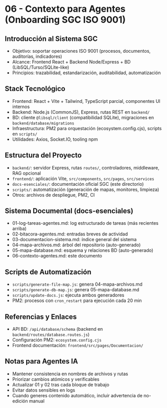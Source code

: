 # 06 - Contexto para Agentes (Onboarding SGC ISO 9001)

## Introducción al Sistema SGC
- Objetivo: soportar operaciones ISO 9001 (procesos, documentos, auditorías, indicadores)
- Alcance: Frontend React + Backend Node/Express + BD (LibSQL/Turso/SQLite-like)
- Principios: trazabilidad, estandarización, auditabilidad, automatización

## Stack Tecnológico
- Frontend: React + Vite + Tailwind, TypeScript parcial, componentes UI internos
- Backend: Node.js (CommonJS), Express, rutas REST en `backend/`
- BD: cliente `@libsql/client` (compatibilidad SQLite), migraciones en `backend/database/migrations`
- Infraestructura: PM2 para orquestación (ecosystem.config.cjs), scripts en `scripts/`
- Utilidades: Axios, Socket.IO, tooling npm

## Estructura del Proyecto
- `backend/`: servidor Express, rutas `routes/`, controladores, middleware, RAG opcional
- `frontend/`: aplicación Vite, `src/components`, `src/pages`, `src/services`
- `docs-esenciales/`: documentación oficial SGC (este directorio)
- `scripts/`: automatización (generación de mapas, monitores, limpieza)
- Otros: archivos de despliegue, PM2, CI

## Sistema Documental (docs-esenciales)
- 01-log-tareas-agentes.md: log estructurado de tareas (más recientes arriba)
- 02-bitacora-agentes.md: entradas breves de actividad
- 03-documentacion-sistema.md: índice general del sistema
- 04-mapa-archivos.md: árbol del repositorio (auto-generado)
- 05-mapa-database.md: esquema y relaciones BD (auto-generado)
- 06-contexto-agentes.md: este documento

## Scripts de Automatización
- `scripts/generate-file-map.js`: genera 04-mapa-archivos.md
- `scripts/generate-db-map.js`: genera 05-mapa-database.md
- `scripts/update-docs.js`: ejecuta ambos generadores
- PM2: procesos con `cron_restart` para ejecución cada 20 min

## Referencias y Enlaces
- API BD: `/api/database/schema` (backend en `backend/routes/database.routes.js`)
- Configuración PM2: `ecosystem.config.cjs`
- Frontend documentación: `frontend/src/pages/Documentacion/`

## Notas para Agentes IA
- Mantener consistencia en nombres de archivos y rutas
- Priorizar cambios atómicos y verificables
- Actualizar 01 y 02 tras cada bloque de trabajo
- Evitar datos sensibles en logs
- Cuando generes contenido automático, incluir advertencia de no-edición manual